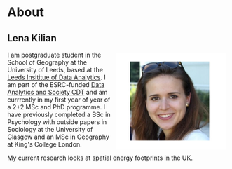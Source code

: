 # About

## Lena Kilian
<img style="padding: 5px;" src="Photo.png" align="right" width="250"/>

I am postgraduate student in the School of Geography at the University of Leeds, based at the [Leeds Insititue of Data Analytics](https://lida.leeds.ac.uk/). I am part of the ESRC-funded [Data Analytics and Society CDT](https://datacdt.org/) and am currrently in my first year of year of a 2+2 MSc and PhD programme. I have previously completed a BSc in Psychology with outside papers in Sociology at the University of Glasgow and an MSc in Geography at King's College London.

My current research looks at spatial energy footprints in the UK.<br/>
<br/>
<br/>
<br/>
<br/>
<br/>
<br/>
<br/>
<br/>
